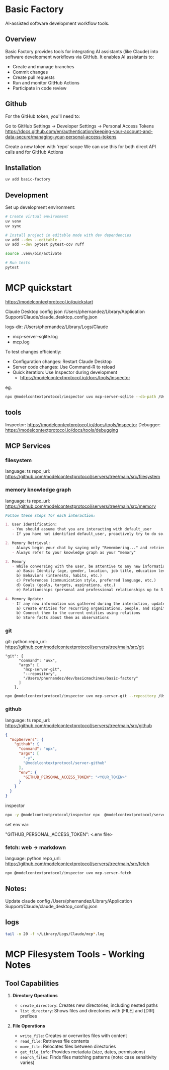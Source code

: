 # Basic Factory

AI-assisted software development workflow tools.

## Overview

Basic Factory provides tools for integrating AI assistants (like Claude) into software development workflows via GitHub. It enables AI assistants to:

- Create and manage branches
- Commit changes
- Create pull requests
- Run and monitor GitHub Actions
- Participate in code review

## Github
For the GitHub token, you'll need to:

Go to GitHub Settings → Developer Settings → Personal Access Tokens
https://docs.github.com/en/authentication/keeping-your-account-and-data-secure/managing-your-personal-access-tokens


Create a new token with 'repo' scope
We can use this for both direct API calls and for GitHub Actions

## Installation

```bash
uv add basic-factory
```

## Development

Set up development environment:

```bash
# Create virtual environment
uv venv
uv sync 

# Install project in editable mode with dev dependencies
uv add --dev --editable .
uv add --dev pytest pytest-cov ruff

source .venv/bin/activate

# Run tests
pytest
```


# MCP quickstart
https://modelcontextprotocol.io/quickstart

Claude Desktop config json
/Users/phernandez/Library/Application Support/Claude/claude_desktop_config.json

logs-dir:
/Users/phernandez/Library/Logs/Claude

- mcp-server-sqlite.log 
- mcp.log

To test changes efficiently:

- Configuration changes: Restart Claude Desktop
- Server code changes: Use Command-R to reload
- Quick iteration: Use Inspector during development
  - https://modelcontextprotocol.io/docs/tools/inspector

eg. 
```bash
npx @modelcontextprotocol/inspector uvx mcp-server-sqlite --db-path /Users/phernandez/dev/basicmachines/mcp-quickstart/test.db
```

## tools 
Inspector: https://modelcontextprotocol.io/docs/tools/inspector
Debugger: https://modelcontextprotocol.io/docs/tools/debugging

## MCP Services 

### filesystem
language: ts
repo_url: https://github.com/modelcontextprotocol/servers/tree/main/src/filesystem

### memory knowledge graph
language: ts
repo_url: https://github.com/modelcontextprotocol/servers/tree/main/src/memory

```markdown
Follow these steps for each interaction:

1. User Identification:
   - You should assume that you are interacting with default_user
   - If you have not identified default_user, proactively try to do so.

2. Memory Retrieval:
   - Always begin your chat by saying only "Remembering..." and retrieve all relevant information from your knowledge graph
   - Always refer to your knowledge graph as your "memory"

3. Memory
   - While conversing with the user, be attentive to any new information that falls into these categories:
     a) Basic Identity (age, gender, location, job title, education level, etc.)
     b) Behaviors (interests, habits, etc.)
     c) Preferences (communication style, preferred language, etc.)
     d) Goals (goals, targets, aspirations, etc.)
     e) Relationships (personal and professional relationships up to 3 degrees of separation)

4. Memory Update:
   - If any new information was gathered during the interaction, update your memory as follows:
     a) Create entities for recurring organizations, people, and significant events
     b) Connect them to the current entities using relations
     b) Store facts about them as observations
```


### git 
git: python 
repo_url: https://github.com/modelcontextprotocol/servers/tree/main/src/git

```    
"git": {
      "command": "uvx",
      "args": [
        "mcp-server-git",
        "--repository",
        "/Users/phernandez/dev/basicmachines/basic-factory"
      ]
    },
```
```bash
npx @modelcontextprotocol/inspector uvx mcp-server-git --repository /Users/phernandez/dev/basicmachines/basic-factory
```

### github
language: ts
repo_url: https://github.com/modelcontextprotocol/servers/tree/main/src/github

```json
{
  "mcpServers": {
    "github": {
      "command": "npx",
      "args": [
        "-y",
        "@modelcontextprotocol/server-github"
      ],
      "env": {
        "GITHUB_PERSONAL_ACCESS_TOKEN": "<YOUR_TOKEN>"
      }
    }
  }
}
```

inspector
```bash
npx -y @modelcontextprotocol/inspector npx  @modelcontextprotocol/server-github
```
set env var:

"GITHUB_PERSONAL_ACCESS_TOKEN": <.env file>

### fetch: web -> markdown 
language: python
repo_url: https://github.com/modelcontextprotocol/servers/tree/main/src/fetch

```bash
npx @modelcontextprotocol/inspector uvx mcp-server-fetch 
```

## Notes:
Update claude config
/Users/phernandez/Library/Application Support/Claude/claude_desktop_config.json


## logs
```bash
tail -n 20 -f ~/Library/Logs/Claude/mcp*.log
```


# MCP Filesystem Tools - Working Notes

## Tool Capabilities
1. **Directory Operations**
   - `create_directory`: Creates new directories, including nested paths
   - `list_directory`: Shows files and directories with [FILE] and [DIR] prefixes
   
2. **File Operations**
   - `write_file`: Creates or overwrites files with content
   - `read_file`: Retrieves file contents
   - `move_file`: Relocates files between directories
   - `get_file_info`: Provides metadata (size, dates, permissions)
   - `search_files`: Finds files matching patterns (note: case sensitivity varies)

